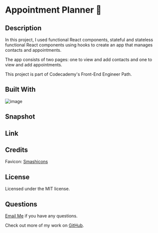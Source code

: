 # Appointment Planner 📆

## Description  
In this project, I used functional React components, stateful and stateless functional React components using hooks to create an app that manages contacts and appointments. 

The app consists of two pages: one to view and add contacts and one to view and add appointments.

This project is part of Codecademy's Front-End Engineer Path. 

## Built With 

![image](https://img.shields.io/badge/React-20232A?style=for-the-badge&logo=react&logoColor=61DAFB)

## Snapshot

## Link 

## Credits

Favicon: 
[Smashicons](https://www.flaticon.com/authors/smashicons)

## License
Licensed under the MIT license.

## Questions 
[Email Me](Chloe.a.harris17@gmail.com) if you have any questions.

Check out more of my work on [GitHub](https://github.com/chloeharris1).
